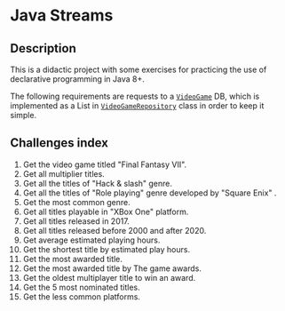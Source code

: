# Java Streams

## Description

This is a didactic project with some exercises for practicing the use of declarative programming in Java 8+.

The following requirements are requests to a [`VideoGame`](/src/main/java/org/example/VideoGame.java) DB, which is
implemented as a List in
[`VideoGameRepository`](/src/main/java/org/example/VideoGameRepository.java) class in order to keep it simple.

## Challenges index

1. Get the video game titled "Final Fantasy VII".
2. Get all multiplier titles.
3. Get all the titles of "Hack & slash" genre.
4. Get all the titles of "Role playing" genre developed by "Square Enix" .
5. Get the most common genre.
6. Get all titles playable in "XBox One" platform.
7. Get all titles released in 2017.
8. Get all titles released before 2000 and after 2020.
9. Get average estimated playing hours.
10. Get the shortest title by estimated play hours.
11. Get the most awarded title.
12. Get the most awarded title by The game awards.
13. Get the oldest multiplayer title to win an award.
14. Get the 5 most nominated titles.
15. Get the less common platforms.